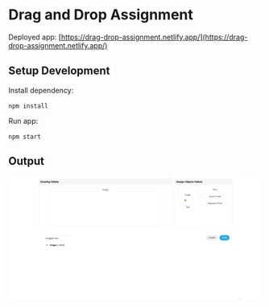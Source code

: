 # Drag and Drop Assignment

Deployed app: [https://drag-drop-assignment.netlify.app/](https://drag-drop-assignment.netlify.app/)

## Setup Development

Install dependency:

```
npm install
```

Run app:

```
npm start
```

## Output

![Alt Text](./assets/d&d.gif)
